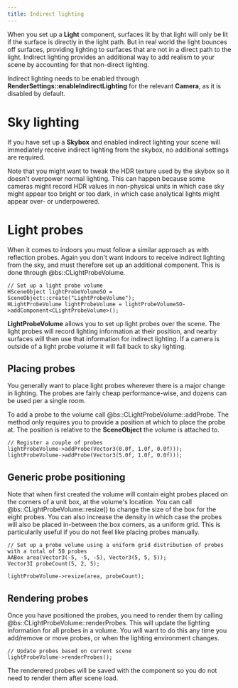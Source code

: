 ```yaml
---
title: Indirect lighting
---
```


When you set up a **Light** component, surfaces lit by that light will only be lit if the surface is directly in the light path. But in real world the light bounces off surfaces, providing lighting to surfaces that are not in a direct path to the light. Indirect lighting provides an additional way to add realism to your scene by accounting for that non-direct lighting.

Indirect lighting needs to be enabled through **RenderSettings::enableIndirectLighting** for the relevant **Camera**, as it is disabled by default.

# Sky lighting
If you have set up a **Skybox** and enabled indirect lighting your scene will immediately receive indirect lighting from the skybox, no additional settings are required.

Note that you might want to tweak the HDR texture used by the skybox so it doesn't overpower normal lighting. This can happen because some cameras might record HDR values in non-physical units in which case sky might appear too bright or too dark, in which case analytical lights might appear over- or underpowered.

# Light probes
When it comes to indoors you must follow a similar approach as with reflection probes. Again you don't want indoors to receive indirect lighting from the sky, and must therefore set up an additional component. This is done through @bs::CLightProbeVolume. 

~~~~~~~~~~~~~{.cpp}
// Set up a light probe volume
HSceneObject lightProbeVolumeSO = SceneObject::create("LightProbeVolume");
HLightProbeVolume lightProbeVolume = lightProbeVolumeSO->addComponent<CLightProbeVolume>();
~~~~~~~~~~~~~

**LightProbeVolume** allows you to set up light probes over the scene. The light probes will record lighting information at their position, and nearby surfaces will then use that information for indirect lighting. If a camera is outside of a light probe volume it will fall back to sky lighting. 

## Placing probes
You generally want to place light probes wherever there is a major change in lighting. The probes are fairly cheap performance-wise, and dozens can be used per a single room. 

To add a probe to the volume call @bs::CLightProbeVolume::addProbe. The method only requires you to provide a position at which to place the probe at. The position is relative to the **SceneObject** the volume is attached to. 

~~~~~~~~~~~~~{.cpp}
// Register a couple of probes
lightProbeVolume->addProbe(Vector3(0.0f, 1.0f, 0.0f)));
lightProbeVolume->addProbe(Vector3(5.0f, 1.0f, 0.0f)));
~~~~~~~~~~~~~

## Generic probe positioning
Note that when first created the volume will contain eight probes placed on the corners of a unit box, at the volume's location. You can call @bs::CLightProbeVolume::resize() to change the size of the box for the eight probes. You can also increase the density in which case the probes will also be placed in-between the box corners, as a uniform grid. This is particularily useful if you do not feel like placing probes manually.

~~~~~~~~~~~~~{.cpp}
// Set up a probe volume using a uniform grid distribution of probes with a total of 50 probes
AABox area(Vector3(-5, -5, -5), Vector3(5, 5, 5));
Vector3I probeCount(5, 2, 5);

lightProbeVolume->resize(area, probeCount);
~~~~~~~~~~~~~

## Rendering probes
Once you have positioned the probes, you need to render them by calling @bs::CLightProbeVolume::renderProbes. This will update the lighting information for all probes in a volume. You will want to do this any time you add/remove or move probes, or when the lighting environment changes.

~~~~~~~~~~~~~{.cpp}
// Update probes based on current scene
lightProbeVolume->renderProbes();
~~~~~~~~~~~~~

The renderered probes will be saved with the component so you do not need to render them after scene load.
